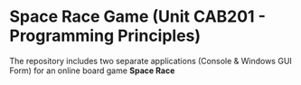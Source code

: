 # Space Race Game (Unit CAB201 - Programming Principles)

The repository includes two separate applications (Console & Windows GUI Form) for an online board game <b>Space Race</b>
